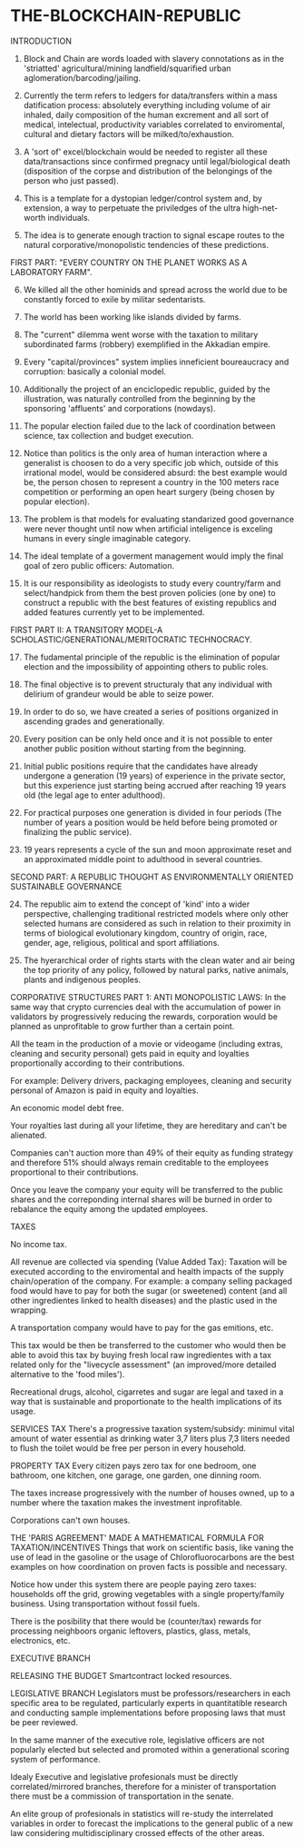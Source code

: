 # THE-BLOCKCHAIN-REPUBLIC

INTRODUCTION

1. Block and Chain are words loaded with slavery connotations as in the 'striatted' agricultural/mining landfield/squarified urban aglomeration/barcoding/jailing.

2. Currently the term refers to ledgers for data/transfers within a mass datification process: 
absolutely everything including volume of air inhaled, daily composition of the human excrement and all sort of medical, intelectual, productivity variables correlated to enviromental, cultural and dietary factors will be milked/to/exhaustion. 

3. A 'sort of' excel/blockchain would be needed to register all these data/transactions since confirmed pregnacy until legal/biological death (disposition of the corpse and distribution of the belongings of the person who just passed).  

4. This is a template for a dystopian ledger/control system and, by extension, a way to perpetuate the priviledges of the ultra high-net-worth individuals. 

5. The idea is to generate enough traction to signal escape routes to the natural corporative/monopolistic tendencies of these predictions. 


FIRST PART: "EVERY COUNTRY ON THE PLANET WORKS AS A LABORATORY FARM".

6. We killed all the other hominids and spread across the world due to be constantly forced to exile by militar sedentarists. 

7. The world has been working like islands divided by farms. 

8. The "current" dilemma went worse with the taxation to military subordinated farms (robbery) exemplified in the Akkadian empire. 

9. Every "capital/provinces" system implies inneficient boureaucracy and corruption: basically a colonial model.

10. Additionally the project of an enciclopedic republic, guided by the illustration, was naturally controlled from the beginning by the sponsoring 'affluents' and corporations (nowdays). 

11. The popular election failed due to the lack of coordination between science, tax collection and budget execution. 

12. Notice than politics is the only area of human interaction where a generalist is choosen to do a very specific job which, outside of this irrational model, would be considered absurd: the best example would be, the person chosen to represent a country in the 100 meters race competition or performing an open heart surgery (being chosen by popular election).

13. The problem is that models for evaluating standarized good governance were never thought until now when artificial inteligence is exceling humans in every single imaginable category. 

14. The ideal template of a goverment management would imply the final goal of zero public officers: Automation. 

15. It is our responsibility as ideologists to study every country/farm and select/handpick from them the best proven policies (one by one) to construct a republic with the best features of existing republics and added features currently yet to be implemented. 


FIRST PART II: A TRANSITORY MODEL-A SCHOLASTIC/GENERATIONAL/MERITOCRATIC TECHNOCRACY.

17. The fudamental principle of the republic is the elimination of popular election and the impossibility of appointing others to public roles.

18. The final objective is to prevent structuraly that any individual with delirium of grandeur would be able to seize power. 

19. In order to do so, we have created a series of positions organized in ascending grades and generationally. 

20. Every position can be only held once and it is not possible to enter another public position without starting from the beginning. 

21. Initial public positions require that the candidates have already undergone a generation (19 years) of experience in the private sector, but this experience just starting being accrued after reaching 19 years old (the legal age to enter adulthood). 

22. For practical purposes one generation is divided in four periods (The number of years a position would be held before being promoted or finalizing the public service).
 
23. 19 years represents a cycle of the sun and moon approximate reset and an approximated middle point to adulthood in several countries.  

SECOND PART: A REPUBLIC THOUGHT AS ENVIRONMENTALLY ORIENTED SUSTAINABLE GOVERNANCE

24. The republic aim to extend the concept of 'kind' into a wider perspective, challenging traditional restricted models where only other selected humans are considered as such in relation to their proximity in terms of biological evolutionary kingdom, country of origin, race, gender, age, religious, political and sport affiliations.

25. The hyerarchical order of rights starts with the clean water and air being the top priority of any policy, followed by natural parks, native animals, plants and indigenous peoples.  


CORPORATIVE STRUCTURES PART 1: ANTI MONOPOLISTIC LAWS:
In the same way that crypto currencies deal with the accumulation of power in validators by progressively reducing the rewards, corporation would be planned as  unprofitable to grow further than a certain point. 

All the team in the production of a movie or videogame (including extras, cleaning and security personal) gets paid in equity and loyalties proportionally according to their contributions. 

For example: Delivery drivers, packaging employees, cleaning and security personal of Amazon is paid in equity and loyalties.

An economic model debt free.

Your royalties last during all your lifetime, they are hereditary and can't be alienated.

Companies can't auction more than 49% of their equity as funding strategy and therefore 51% should always remain creditable to the employees proportional to their contributions.

Once you leave the company your equity will be transferred to the public shares and the correponding internal shares will be burned in order to rebalance the equity among the updated employees. 

TAXES

No income tax. 

All revenue are collected via spending (Value Added Tax):
Taxation will be executed according to the enviromental and health impacts of the supply chain/operation of the company. 
For example: a company selling packaged food would have to pay for both the sugar (or sweetened) content (and all other ingredientes linked to health diseases) and the plastic used in the wrapping. 

A transportation company would have to pay for the gas emitions, etc. 

This tax would be then be transferred to the customer who would then be able to avoid this tax by buying fresh local raw ingredientes with a tax related only for the "livecycle assessment" (an improved/more detailed alternative to the 'food miles'). 

Recreational drugs, alcohol, cigarretes and sugar are legal and taxed in a way that is sustainable and proportionate to the health implications of its usage. 

SERVICES TAX
There's a progressive taxation system/subsidy: minimul vital amount of water essential as drinking water 3,7 liters plus 7,3 liters needed to flush the toilet would be free per person in every household.  

PROPERTY TAX
Every citizen pays zero tax for one bedroom, one bathroom, one kitchen, one garage, one garden, one dinning room. 

The taxes increase progressively with the number of houses owned, up to a number where the taxation makes the investment inprofitable. 

Corporations can't own houses. 


THE 'PARIS AGREEMENT' MADE A MATHEMATICAL FORMULA FOR TAXATION/INCENTIVES
Things that work on scientific basis, like vaning the use of lead in the gasoline or the usage of Chlorofluorocarbons are the best examples on how coordination on proven facts is possible and necessary. 

Notice how under this system there are people paying zero taxes: households off the grid, growing vegetables with a single property/family business. Using transportation without fossil fuels. 

There is the posibility that there would be (counter/tax) rewards for processing neighboors organic leftovers, plastics, glass, metals, electronics, etc. 


EXECUTIVE BRANCH

RELEASING THE BUDGET 
Smartcontract locked resources. 



LEGISLATIVE BRANCH
Legislators must be professors/researchers in each specific area to be regulated, particularly experts in quantitatible research and conducting sample implementations before proposing laws that must be peer reviewed. 

In the same manner of the executive role, legislative officers are not popularly elected but selected and promoted within a generational scoring system of performance. 

Idealy Executive and legislative profesionals must be directly correlated/mirrored branches, therefore for a minister of transportation there must be a commission of transportation in the senate. 

An elite group of profesionals in statistics will re-study the interrelated variables in order to forecast the implications to the general public of a new law considering multidisciplinary crossed effects of the other areas. 

